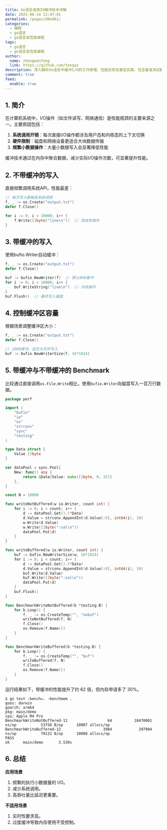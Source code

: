 ```yaml
---
title: Go语言高效IO缓冲技术详解
date: 2025-06-14 22:47:01
permalink: /pages/d8ed61/
categories:
  - 编程
  - go语言
  - go语言高性能编程
tags:
  - go语言
  - go语言高性能编程
author: 
  name: zhengwenfeng
  link: https://github.com/tenqaz
description: 深入解析Go语言中缓冲I/O的工作原理、性能优势及最佳实践，包含基准测试数据对比和实际应用场景分析
comment: true
feed: 
  enable: true
---
```



## 1. 简介

在计算机系统中，I/O操作（如文件读写、网络通信）是性能瓶颈的主要来源之一。主要原因包括：

1. **系统调用开销**：每次直接I/O操作都涉及用户态和内核态的上下文切换
2. **硬件限制**：磁盘和网络设备更适合大块数据传输
3. **频繁小数据操作**：大量小数据写入会显著降低性能

缓冲技术通过在内存中聚合数据，减少实际I/O操作次数，可显著提升性能。

## 2. 不带缓冲的写入

直接频繁调用系统API，性能最差：

```go
// 每次写入都触发系统调用
f, _ := os.Create("output.txt")
defer f.Close()

for i := 0; i < 10000; i++ {
    f.Write([]byte("line\n"))  // 高成本操作
}
```

## 3. 带缓冲的写入

使用bufio.Writer自动缓冲：

```go
f, _ := os.Create("output.txt")
defer f.Close()

buf := bufio.NewWriter(f)  // 默认4KB缓冲
for i := 0; i < 10000; i++ {
    buf.WriteString("line\n")  // 内存操作
}
buf.Flush()  // 最终写入磁盘
```

## 4. 控制缓冲区容量

根据场景调整缓冲区大小：

```go
f, _ := os.Create("output.txt")
defer f.Close()

// 16KB缓冲，适合大文件写入
buf := bufio.NewWriterSize(f, 16*1024)  
```

## 5. 带缓冲与不带缓冲的 Benchmark

比较通过直接调用`os.File.Write`相比，使用`bufio.Writer`向磁盘写入一百万行数据。

```go
package perf

import (
    "bufio"
    "io"
    "os"
    "strconv"
    "sync"
    "testing"
)

type Data struct {
    Value []byte
}

var dataPool = sync.Pool{
    New: func() any {
        return &Data{Value: make([]byte, 0, 32)}
    },
}

const N = 10000

func writeNotBuffered(w io.Writer, count int) {
    for i := 0; i < count; i++ {
        d := dataPool.Get().(*Data)
        d.Value = strconv.AppendInt(d.Value[:0], int64(i), 10)
        w.Write(d.Value)
        w.Write([]byte(":val\n"))
        dataPool.Put(d)
    }
}

func writeBuffered(w io.Writer, count int) {
    buf := bufio.NewWriterSize(w, 16*1024)
    for i := 0; i < count; i++ {
        d := dataPool.Get().(*Data)
        d.Value = strconv.AppendInt(d.Value[:0], int64(i), 10)
        buf.Write(d.Value)
        buf.Write([]byte(":val\n"))
        dataPool.Put(d)
    }
    buf.Flush()
}

func BenchmarkWriteNotBuffered(b *testing.B) {
    for b.Loop() {
        f, _ := os.CreateTemp("", "nobuf")
        writeNotBuffered(f, N)
        f.Close()
        os.Remove(f.Name())
    }
}

func BenchmarkWriteBuffered(b *testing.B) {
    for b.Loop() {
        f, _ := os.CreateTemp("", "buf")
        writeBuffered(f, N)
        f.Close()
        os.Remove(f.Name())
    }
}
```

运行结果如下，带缓冲的性能提升了约 62 倍，但内存申请多了 30%。

```shell
$ go test -bench=. -benchmem .  
goos: darwin
goarch: arm64
pkg: main/demo
cpu: Apple M4 Pro
BenchmarkWriteNotBuffered-12                  64          18470001 ns/op           53758 B/op      10007 allocs/op
BenchmarkWriteBuffered-12                   3984            297904 ns/op           70122 B/op      10008 allocs/op
PASS
ok      main/demo       3.530s
```

## 6. 总结

**应用场景**

1. 频繁的执行小数据量的 I/O。
2. 减少系统调用。
3. 高吞吐量比延迟更重要。

**不适用场景**

1. 实时性要求高。
2. 过度缓冲导致内存使用不受控制。